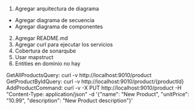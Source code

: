 
1. Agregar arquitectura de diagrama
- Agregar diagrama de secuencia
- Agregar diagrama de componentes
2. Agregar README.md
3. Agregar curl para ejecutar los servicios
4. Cobertura de sonarqube
5. Usar mapstruct
6. Entities en dominio no hay





GetAllProductsQuery: curl -v http://localhost:9010/product
GetProductByIdQuery: curl -v http://localhost:9010/product/{productId}
AddProductCommand: curl -v -X PUT http://localhost:9010/product -H "Content-Type: application/json" -d '{"name": "New Product", "unitPrice": "10.99", "description": "New Product description"}'
